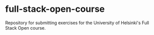 # full-stack-open-course
Repository for submitting exercises for the University of Helsinki's Full Stack Open course.
